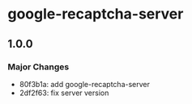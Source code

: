 # google-recaptcha-server

## 1.0.0

### Major Changes

- 80f3b1a: add google-recaptcha-server
- 2df2f63: fix server version
